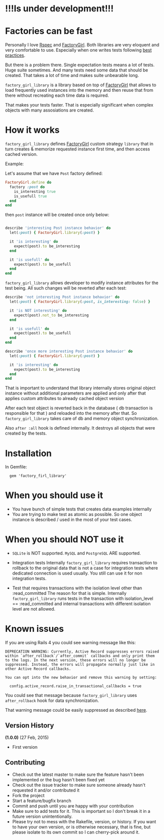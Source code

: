 # !!!Is under development!!!

# Factories can be fast

Personally I love [Rspec](https://github.com/rspec/rspec) and [FactoryGirl](https://github.com/thoughtbot/factory_girl). Both libraries are very eloquent and very comfortable to use. Especially when one writes tests following [best practices](http://betterspecs.org/).

But there is a problem there. Single expectation tests means a lot of tests. Huge suite sometimes. And many tests need some data that should be created. That takes a lot of time and makes suite unbearable long. 

```factory_girl_library``` is a library based on top of [FactoryGirl](https://github.com/thoughtbot/factory_girl) that allows to load frequently used instances into the memory and then reuse that from there without recreating each time data is required. 

That makes your tests faster. That is especially significant when complex objects with many assosiations are created. 

# How it works

```factory_girl_library``` defines [FactoryGirl](https://github.com/thoughtbot/factory_girl) custom strategy ```library``` that in turn creates & memorize requested instance first time, and then access cached version. 

Example: 

Let's assume that we have ```Post``` factory defined:

```ruby
FactoryGirl.define do
  factory :post do
    is_interesting true
    is_usefull true
  end
end
```

then ```post``` instance will be created once only below:

```ruby

describe 'interesting Post instance behavior' do
  let(:post) { FactoryGirl.library(:post) }

  it 'is interesting' do
    expect(post).to be_interesting
  end

  it 'is usefull' do
    expect(post).to be_usefull
  end
end

```

```factory_girl_library``` allows developer to modify instance attributes for the test being. All such changes will be reverted after each test: 

```ruby
describe 'not interesting Post instance behavior' do
  let(:post) { FactoryGirl.library(:post, is_interesting: false) }

  it 'is NOT interesting' do
    expect(post).not_to be_interesting
  end

  it 'is usefull' do
    expect(post).to be_usefull
  end
end

describe 'once more interesting Post instance behavior' do
  let(:post) { FactoryGirl.library(:post) }

  it 'is interesting' do
    expect(post).to be_interesting
  end
end
```

That is important to understand that library internally stores original object instance without additional parameters are applied and only after that applies custom attributes to already cached object version

After each test object is reverted back in the database ( db transaction is responsible for that ) and reloaded into the memory after that. So ```factory_girl_library``` takes care of db and memory object synchronization. 

Also ```after :all``` hook is defined internally. It destroys all objects that were created by the tests.

# Installation

In Gemfile: 

```
  gem 'factory_firl_library'
```

# When you should use it

* You have bunch of simple tests that creates data examples internally 
* You are trying to make test as atomic as possible. 
  So one object instance is described / used in the most of your test cases.  

# When you should NOT use it

* ```SQLite``` is NOT supported. 
  ```MySQL``` and ```PostgreSQL``` ARE supported. 

* Integration tests
  Internally ```factory_girl_library``` requires transaction to rollback to the original data that is not a case for integration tests where dedicated connection is used usually. You still can use it for non integration tests. 

* Test that requires transactions with the isolation level other than :read_committed
  The reason for that is simple. Internally ```factory_girl_library``` runs tests in the transaction with isolation_level == :read_committed and internal transactions with different isolation level are not allowed. 

# Known issues

If you are using Rails 4 you could see warning message like this: 

```
DEPRECATION WARNING: Currently, Active Record suppresses errors raised within `after_rollback`/`after_commit` callbacks and only print them to the logs. In the next version, these errors will no longer be suppressed. Instead, the errors will propagate normally just like in other Active Record callbacks.

You can opt into the new behavior and remove this warning by setting:

  config.active_record.raise_in_transactional_callbacks = true
```

You could see that message because ```factory_girl_library``` uses ```after_rollback``` hook for data synchronization. 

That warning message could be easily suppressed as described [here](http://edgeguides.rubyonrails.org/upgrading_ruby_on_rails.html#error-handling-in-transaction-callbacks).

## Version History

**(1.0.0)** (27 Feb, 2015)

* First version

## Contributing

* Check out the latest master to make sure the feature hasn't been implemented or the bug hasn't been fixed yet
* Check out the issue tracker to make sure someone already hasn't requested it and/or contributed it
* Fork the project
* Start a feature/bugfix branch
* Commit and push until you are happy with your contribution
* Make sure to add tests for it. This is important so I don't break it in a future version unintentionally.
* Please try not to mess with the Rakefile, version, or history. If you want to have your own version, or is otherwise necessary, that is fine, but please isolate to its own commit so I can cherry-pick around it.


